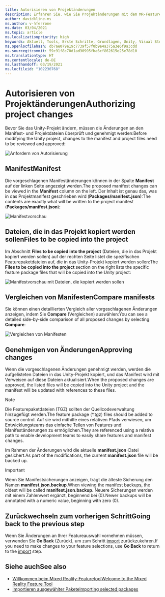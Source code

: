 ```yaml
---
title: Autorisieren von Projektänderungen
description: Erfahren Sie, wie Sie Projektänderungen mit dem MR-Featuretool für die HoloLens- und VR-Entwicklung autorisieren.
author: davidkline-ms
ms.author: v-hferrone
ms.date: 03/04/2021
ms.topic: article
ms.localizationpriority: high
keywords: Aktuell, Tools, Erste Schritte, Grundlagen, Unity, Visual Studio, Toolkit, Mixed Reality-Headset, Windows Mixed Reality-Headset, Virtual Reality-Headset, Installation, Windows, HoloLens, Emulator, Unreal, OpenXR
ms.openlocfilehash: db7ae079e19c7739f57f0b9e4a375a3e6f9a3cdd
ms.sourcegitcommit: 59c91f8c70d1ad30995fba6cf862615e25e78d10
ms.translationtype: HT
ms.contentlocale: de-DE
ms.lasthandoff: 03/19/2021
ms.locfileid: "102230768"
---
```

# <a name="authorizing-project-changes"></a><span data-ttu-id="eab4b-104">Autorisieren von Projektänderungen</span><span class="sxs-lookup"><span data-stu-id="eab4b-104">Authorizing project changes</span></span>

<span data-ttu-id="eab4b-105">Bevor Sie das Unity-Projekt ändern, müssen die Änderungen an den Manifest- und Projektdateien überprüft und genehmigt werden:</span><span class="sxs-lookup"><span data-stu-id="eab4b-105">Before modifying the Unity project, changes to the manifest and project files need to be reviewed and approved:</span></span>

![Anfordern von Autorisierung](images/FeatureToolApprovalRequest.png)

## <a name="manifest"></a><span data-ttu-id="eab4b-107">Manifest</span><span class="sxs-lookup"><span data-stu-id="eab4b-107">Manifest</span></span>

<span data-ttu-id="eab4b-108">Die vorgeschlagenen Manifeständerungen können in der Spalte **Manifest** auf der linken Seite angezeigt werden.</span><span class="sxs-lookup"><span data-stu-id="eab4b-108">The proposed manifest changes can be viewed in the **Manifest** column on the left.</span></span> <span data-ttu-id="eab4b-109">Der Inhalt ist genau das, was in das Projektmanifest geschrieben wird (**Packages/manifest.json**):</span><span class="sxs-lookup"><span data-stu-id="eab4b-109">The contents are exactly what will be written to the project manifest (**Packages/manifest.json**):</span></span>

![Manifestvorschau](images/ManifestPreview.png)

## <a name="files-to-be-copied-into-the-project"></a><span data-ttu-id="eab4b-111">Dateien, die in das Projekt kopiert werden sollen</span><span class="sxs-lookup"><span data-stu-id="eab4b-111">Files to be copied into the project</span></span>

<span data-ttu-id="eab4b-112">Im Abschnitt **Files to be copied into the project** (Dateien, die in das Projekt kopiert werden sollen) auf der rechten Seite listet die spezifischen Featurepaketdateien auf, die in das Unity-Projekt kopiert werden sollen:</span><span class="sxs-lookup"><span data-stu-id="eab4b-112">The **Files to be copied into the project** section on the right lists the specific feature package files that will be copied into the Unity project:</span></span>

![Manifestvorschau mit Dateien, die kopiert werden sollen](images/FilesToCopy.png)

## <a name="compare-manifests"></a><span data-ttu-id="eab4b-114">Vergleichen von Manifesten</span><span class="sxs-lookup"><span data-stu-id="eab4b-114">Compare manifests</span></span>

<span data-ttu-id="eab4b-115">Sie können einen detaillierten Vergleich aller vorgeschlagenen Änderungen anzeigen, indem Sie **Compare** (Vergleichen) auswählen:</span><span class="sxs-lookup"><span data-stu-id="eab4b-115">You can see a detailed side-by-side comparison of all proposed changes by selecting **Compare**:</span></span>

![Vergleichen von Manifesten](images/FeatureToolCompareManifest.png)

## <a name="approving-changes"></a><span data-ttu-id="eab4b-117">Genehmigen von Änderungen</span><span class="sxs-lookup"><span data-stu-id="eab4b-117">Approving changes</span></span>

<span data-ttu-id="eab4b-118">Wenn die vorgeschlagenen Änderungen genehmigt werden, werden die aufgelisteten Dateien in das Unity-Projekt kopiert, und das Manifest wird mit Verweisen auf diese Dateien aktualisiert.</span><span class="sxs-lookup"><span data-stu-id="eab4b-118">When the proposed changes are approved, the listed files will be copied into the Unity project and the manifest will be updated with references to these files.</span></span>

> [!NOTE]
> <span data-ttu-id="eab4b-119">Die Featurepaketdateien (TGZ) sollten der Quellcodeverwaltung hinzugefügt werden.</span><span class="sxs-lookup"><span data-stu-id="eab4b-119">The feature package (\*.tgz) files should be added to source control.</span></span> <span data-ttu-id="eab4b-120">Auf sie wird mithilfe eines relativen Pfads verwiesen, um Entwicklungsteams das einfache Teilen von Features und Manifeständerungen zu ermöglichen.</span><span class="sxs-lookup"><span data-stu-id="eab4b-120">They are referenced using a relative path to enable development teams to easily share features and manifest changes.</span></span>

 <span data-ttu-id="eab4b-121">Im Rahmen der Änderungen wird die aktuelle **manifest.json**-Datei gesichert.</span><span class="sxs-lookup"><span data-stu-id="eab4b-121">As part of the modifications, the current **manifest.json** file will be backed up.</span></span>

> [!IMPORTANT]
> <span data-ttu-id="eab4b-122">Wenn Sie Manifestsicherungen anzeigen, trägt die älteste Sicherung den Namen **manifest.json.backup**.</span><span class="sxs-lookup"><span data-stu-id="eab4b-122">When viewing the manifest backups, the oldest will be called **manifest.json.backup**.</span></span> <span data-ttu-id="eab4b-123">Neuere Sicherungen werden mit einem Zahlenwert ergänzt, beginnend bei (0).</span><span class="sxs-lookup"><span data-stu-id="eab4b-123">Newer backups will be annotated with a numeric value, beginning with zero (0).</span></span>

## <a name="going-back-to-the-previous-step"></a><span data-ttu-id="eab4b-124">Zurückwechseln zum vorherigen Schritt</span><span class="sxs-lookup"><span data-stu-id="eab4b-124">Going back to the previous step</span></span>

<span data-ttu-id="eab4b-125">Wenn Sie Änderungen an Ihrer Featureauswahl vornehmen müssen, verwenden Sie **Go Back** (Zurück), um zum Schritt [import](importing-features.md) zurückzukehren.</span><span class="sxs-lookup"><span data-stu-id="eab4b-125">If you need to make changes to your feature selections, use **Go Back** to return to the [import](importing-features.md) step.</span></span>

## <a name="see-also"></a><span data-ttu-id="eab4b-126">Siehe auch</span><span class="sxs-lookup"><span data-stu-id="eab4b-126">See also</span></span>

- [<span data-ttu-id="eab4b-127">Willkommen beim Mixed Reality-Featuretool</span><span class="sxs-lookup"><span data-stu-id="eab4b-127">Welcome to the Mixed Reality Feature Tool</span></span>](welcome-to-mr-feature-tool.md)
- [<span data-ttu-id="eab4b-128">Importieren ausgewählter Pakete</span><span class="sxs-lookup"><span data-stu-id="eab4b-128">Importing selected packages</span></span>](importing-features.md)

